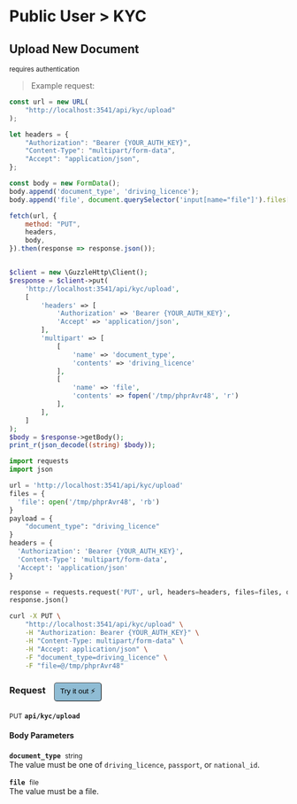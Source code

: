 # Public User > KYC


## Upload New Document

<small class="badge badge-darkred">requires authentication</small>



> Example request:

```javascript
const url = new URL(
    "http://localhost:3541/api/kyc/upload"
);

let headers = {
    "Authorization": "Bearer {YOUR_AUTH_KEY}",
    "Content-Type": "multipart/form-data",
    "Accept": "application/json",
};

const body = new FormData();
body.append('document_type', 'driving_licence');
body.append('file', document.querySelector('input[name="file"]').files[0]);

fetch(url, {
    method: "PUT",
    headers,
    body,
}).then(response => response.json());
```

```php

$client = new \GuzzleHttp\Client();
$response = $client->put(
    'http://localhost:3541/api/kyc/upload',
    [
        'headers' => [
            'Authorization' => 'Bearer {YOUR_AUTH_KEY}',
            'Accept' => 'application/json',
        ],
        'multipart' => [
            [
                'name' => 'document_type',
                'contents' => 'driving_licence'
            ],
            [
                'name' => 'file',
                'contents' => fopen('/tmp/phprAvr48', 'r')
            ],
        ],
    ]
);
$body = $response->getBody();
print_r(json_decode((string) $body));
```

```python
import requests
import json

url = 'http://localhost:3541/api/kyc/upload'
files = {
  'file': open('/tmp/phprAvr48', 'rb')
}
payload = {
    "document_type": "driving_licence"
}
headers = {
  'Authorization': 'Bearer {YOUR_AUTH_KEY}',
  'Content-Type': 'multipart/form-data',
  'Accept': 'application/json'
}

response = requests.request('PUT', url, headers=headers, files=files, data=payload)
response.json()
```

```bash
curl -X PUT \
    "http://localhost:3541/api/kyc/upload" \
    -H "Authorization: Bearer {YOUR_AUTH_KEY}" \
    -H "Content-Type: multipart/form-data" \
    -H "Accept: application/json" \
    -F "document_type=driving_licence" \
    -F "file=@/tmp/phprAvr48" 
```


<div id="execution-results-PUTapi-kyc-upload" hidden>
    <blockquote>Received response<span id="execution-response-status-PUTapi-kyc-upload"></span>:</blockquote>
    <pre class="json"><code id="execution-response-content-PUTapi-kyc-upload"></code></pre>
</div>
<div id="execution-error-PUTapi-kyc-upload" hidden>
    <blockquote>Request failed with error:</blockquote>
    <pre><code id="execution-error-message-PUTapi-kyc-upload"></code></pre>
</div>
<form id="form-PUTapi-kyc-upload" data-method="PUT" data-path="api/kyc/upload" data-authed="1" data-hasfiles="1" data-headers='{"Authorization":"Bearer {YOUR_AUTH_KEY}","Content-Type":"multipart\/form-data","Accept":"application\/json"}' onsubmit="event.preventDefault(); executeTryOut('PUTapi-kyc-upload', this);">
<h3>
    Request&nbsp;&nbsp;&nbsp;
        <button type="button" style="background-color: #8fbcd4; padding: 5px 10px; border-radius: 5px; border-width: thin;" id="btn-tryout-PUTapi-kyc-upload" onclick="tryItOut('PUTapi-kyc-upload');">Try it out ⚡</button>
    <button type="button" style="background-color: #c97a7e; padding: 5px 10px; border-radius: 5px; border-width: thin;" id="btn-canceltryout-PUTapi-kyc-upload" onclick="cancelTryOut('PUTapi-kyc-upload');" hidden>Cancel</button>&nbsp;&nbsp;
    <button type="submit" style="background-color: #6ac174; padding: 5px 10px; border-radius: 5px; border-width: thin;" id="btn-executetryout-PUTapi-kyc-upload" hidden>Send Request 💥</button>
    </h3>
<p>
<small class="badge badge-darkblue">PUT</small>
 <b><code>api/kyc/upload</code></b>
</p>
<p>
<label id="auth-PUTapi-kyc-upload" hidden>Authorization header: <b><code>Bearer </code></b><input type="text" name="Authorization" data-prefix="Bearer " data-endpoint="PUTapi-kyc-upload" data-component="header"></label>
</p>
<h4 class="fancy-heading-panel"><b>Body Parameters</b></h4>
<p>
<b><code>document_type</code></b>&nbsp;&nbsp;<small>string</small>  &nbsp;
<input type="text" name="document_type" data-endpoint="PUTapi-kyc-upload" data-component="body" required  hidden>
<br>
The value must be one of <code>driving_licence</code>, <code>passport</code>, or <code>national_id</code>.
</p>
<p>
<b><code>file</code></b>&nbsp;&nbsp;<small>file</small>  &nbsp;
<input type="file" name="file" data-endpoint="PUTapi-kyc-upload" data-component="body" required  hidden>
<br>
The value must be a file.
</p>

</form>



